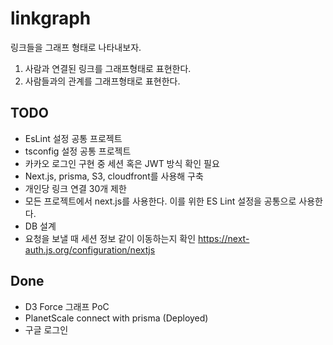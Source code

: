 # linkgraph

링크들을 그래프 형태로 나타내보자.

1. 사람과 연결된 링크를 그래프형태로 표현한다.
2. 사람들과의 관계를 그래프형태로 표현한다.

## TODO

- EsLint 설정 공통 프로젝트
- tsconfig 설정 공통 프로젝트
- 카카오 로그인 구현 중 세션 혹은 JWT 방식 확인 필요
- Next.js, prisma, S3, cloudfront를 사용해 구축
- 개인당 링크 연결 30개 제한
- 모든 프로젝트에서 next.js를 사용한다. 이를 위한 ES Lint 설정을 공통으로 사용한다.
- DB 설계
- 요청을 보낼 때 세션 정보 같이 이동하는지 확인
  https://next-auth.js.org/configuration/nextjs

## Done

- D3 Force 그래프 PoC
- PlanetScale connect with prisma (Deployed)
- 구글 로그인
